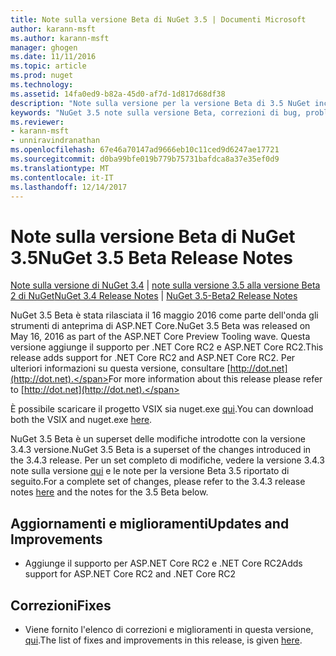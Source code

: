 ```yaml
---
title: Note sulla versione Beta di NuGet 3.5 | Documenti Microsoft
author: karann-msft
ms.author: karann-msft
manager: ghogen
ms.date: 11/11/2016
ms.topic: article
ms.prod: nuget
ms.technology: 
ms.assetid: 14fa0ed9-b82a-45d0-af7d-1d817d68df38
description: "Note sulla versione per la versione Beta di 3.5 NuGet inclusi dcr, correzioni di bug, le funzionalità aggiunte e problemi noti."
keywords: "NuGet 3.5 note sulla versione Beta, correzioni di bug, problemi noti, aggiunta di funzionalità, eseguire"
ms.reviewer:
- karann-msft
- unniravindranathan
ms.openlocfilehash: 67e46a70147ad9666eb10c11ced9d6247ae17721
ms.sourcegitcommit: d0ba99bfe019b779b75731bafdca8a37e35ef0d9
ms.translationtype: MT
ms.contentlocale: it-IT
ms.lasthandoff: 12/14/2017
---
```

# <a name="nuget-35-beta-release-notes"></a><span data-ttu-id="bea04-104">Note sulla versione Beta di NuGet 3.5</span><span class="sxs-lookup"><span data-stu-id="bea04-104">NuGet 3.5 Beta Release Notes</span></span>

<span data-ttu-id="bea04-105">[Note sulla versione di NuGet 3.4](../release-notes/nuget-3.4.md) | [note sulla versione 3.5 alla versione Beta 2 di NuGet](../release-notes/nuget-3.5-Beta2.md)</span><span class="sxs-lookup"><span data-stu-id="bea04-105">[NuGet 3.4 Release Notes](../release-notes/nuget-3.4.md) | [NuGet 3.5-Beta2 Release Notes](../release-notes/nuget-3.5-Beta2.md)</span></span>

<span data-ttu-id="bea04-106">NuGet 3.5 Beta è stata rilasciata il 16 maggio 2016 come parte dell'onda gli strumenti di anteprima di ASP.NET Core.</span><span class="sxs-lookup"><span data-stu-id="bea04-106">NuGet 3.5 Beta was released on May 16, 2016 as part of the ASP.NET Core Preview Tooling wave.</span></span> <span data-ttu-id="bea04-107">Questa versione aggiunge il supporto per .NET Core RC2 e ASP.NET Core RC2.</span><span class="sxs-lookup"><span data-stu-id="bea04-107">This release adds support for .NET Core RC2 and ASP.NET Core RC2.</span></span> <span data-ttu-id="bea04-108">Per ulteriori informazioni su questa versione, consultare [http://dot.net](http://dot.net).</span><span class="sxs-lookup"><span data-stu-id="bea04-108">For more information about this release please refer to [http://dot.net](http://dot.net).</span></span>

<span data-ttu-id="bea04-109">È possibile scaricare il progetto VSIX sia nuget.exe [qui](https://dist.nuget.org/index.html).</span><span class="sxs-lookup"><span data-stu-id="bea04-109">You can download both the VSIX and nuget.exe [here](https://dist.nuget.org/index.html).</span></span>

<span data-ttu-id="bea04-110">NuGet 3.5 Beta è un superset delle modifiche introdotte con la versione 3.4.3 versione.</span><span class="sxs-lookup"><span data-stu-id="bea04-110">NuGet 3.5 Beta is a superset of the changes introduced in the 3.4.3 release.</span></span> <span data-ttu-id="bea04-111">Per un set completo di modifiche, vedere la versione 3.4.3 note sulla versione [qui](https://github.com/NuGet/Home/issues?q=is%3Aissue+milestone%3A3.4.3+is%3Aclosed) e le note per la versione Beta 3.5 riportato di seguito.</span><span class="sxs-lookup"><span data-stu-id="bea04-111">For a complete set of changes, please refer to the 3.4.3 release notes [here](https://github.com/NuGet/Home/issues?q=is%3Aissue+milestone%3A3.4.3+is%3Aclosed) and the notes for the 3.5 Beta below.</span></span>

## <a name="updates-and-improvements"></a><span data-ttu-id="bea04-112">Aggiornamenti e miglioramenti</span><span class="sxs-lookup"><span data-stu-id="bea04-112">Updates and Improvements</span></span>

* <span data-ttu-id="bea04-113">Aggiunge il supporto per ASP.NET Core RC2 e .NET Core RC2</span><span class="sxs-lookup"><span data-stu-id="bea04-113">Adds support for ASP.NET Core RC2 and .NET Core RC2</span></span>

## <a name="fixes"></a><span data-ttu-id="bea04-114">Correzioni</span><span class="sxs-lookup"><span data-stu-id="bea04-114">Fixes</span></span>

* <span data-ttu-id="bea04-115">Viene fornito l'elenco di correzioni e miglioramenti in questa versione, [qui](https://github.com/NuGet/Home/issues?q=is%3Aissue+milestone%3A%223.5+Beta%22+is%3Aclosed).</span><span class="sxs-lookup"><span data-stu-id="bea04-115">The list of fixes and improvements in this release, is given [here](https://github.com/NuGet/Home/issues?q=is%3Aissue+milestone%3A%223.5+Beta%22+is%3Aclosed).</span></span>